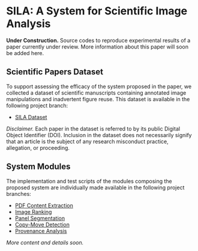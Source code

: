 # SILA: A System for Scientific Image Analysis
**Under Construction.**
Source codes to reproduce experimental results of a paper currently under review.
More information about this paper will soon be added here.

## Scientific Papers Dataset
To support assessing the efficacy of the system proposed in the paper, we collected a dataset of scientific manuscripts containing annotated image manipulations and inadvertent figure reuse.
This dataset is available in the following project branch:  
* [SILA Dataset](https://git.io/JcZsX)

*Disclaimer.*
Each paper in the dataset is referred to by its public Digital Object Identifier (DOI).
Inclusion in the dataset does not necessarily signify that an article is the subject of any research misconduct practice, allegation, or proceeding.

## System Modules
The implementation and test scripts of the modules composing the proposed system are individually made available in the following project branches:  
* [PDF Content Extraction](https://git.io/JcZGM)
* [Image Ranking](https://git.io/JcZGo)
* [Panel Segmentation](https://git.io/JcZG2)
* [Copy-Move Detection](https://git.io/JcZGR)
* [Provenance Analysis](https://git.io/JcZGl)

*More content and details soon.*
